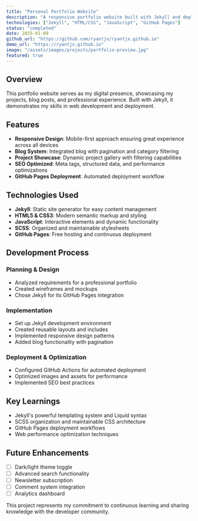 ```yaml
---
title: "Personal Portfolio Website"
description: "A responsive portfolio website built with Jekyll and deployed on GitHub Pages, featuring a blog, project showcase, and modern design."
technologies: ["Jekyll", "HTML/CSS", "JavaScript", "GitHub Pages"]
status: "completed"
date: 2025-01-09
github_url: "https://github.com/ryantjx/ryantjx.github.io"
demo_url: "https://ryantjx.github.io"
image: "/assets/images/projects/portfolio-preview.jpg"
featured: true
---
```


## Overview

This portfolio website serves as my digital presence, showcasing my projects, blog posts, and professional experience. Built with Jekyll, it demonstrates my skills in web development and deployment.

## Features

- **Responsive Design**: Mobile-first approach ensuring great experience across all devices
- **Blog System**: Integrated blog with pagination and category filtering
- **Project Showcase**: Dynamic project gallery with filtering capabilities
- **SEO Optimized**: Meta tags, structured data, and performance optimizations
- **GitHub Pages Deployment**: Automated deployment workflow

## Technologies Used

- **Jekyll**: Static site generator for easy content management
- **HTML5 & CSS3**: Modern semantic markup and styling
- **JavaScript**: Interactive elements and dynamic functionality
- **SCSS**: Organized and maintainable stylesheets
- **GitHub Pages**: Free hosting and continuous deployment

## Development Process

### Planning & Design
- Analyzed requirements for a professional portfolio
- Created wireframes and mockups
- Chose Jekyll for its GitHub Pages integration

### Implementation
- Set up Jekyll development environment
- Created reusable layouts and includes
- Implemented responsive design patterns
- Added blog functionality with pagination

### Deployment & Optimization
- Configured GitHub Actions for automated deployment
- Optimized images and assets for performance
- Implemented SEO best practices

## Key Learnings

- Jekyll's powerful templating system and Liquid syntax
- SCSS organization and maintainable CSS architecture
- GitHub Pages deployment workflows
- Web performance optimization techniques

## Future Enhancements

- [ ] Dark/light theme toggle
- [ ] Advanced search functionality
- [ ] Newsletter subscription
- [ ] Comment system integration
- [ ] Analytics dashboard

This project represents my commitment to continuous learning and sharing knowledge with the developer community.